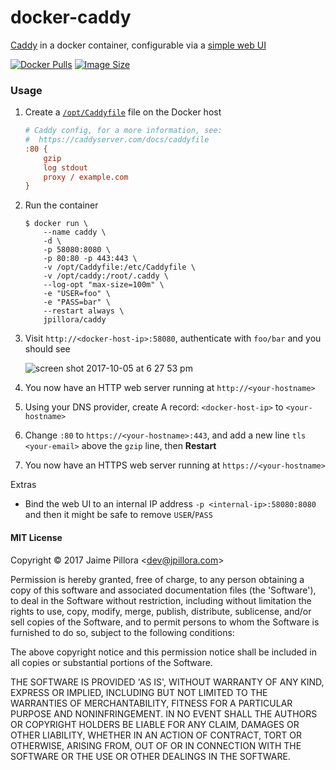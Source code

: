 
# docker-caddy

[Caddy](https://caddyserver.com/) in a docker container, configurable via a [simple web UI](https://github.com/jpillora/webproc)

[![Docker Pulls](https://img.shields.io/docker/pulls/jpillora/caddy.svg)][dockerhub]
[![Image Size](https://images.microbadger.com/badges/image/jpillora/caddy.svg)][dockerhub]

[dockerhub]: https://hub.docker.com/r/jpillora/caddy/

### Usage

1. Create a [`/opt/Caddyfile`](https://caddyserver.com/docs/caddyfile) file on the Docker host

	``` ini
	# Caddy config, for a more information, see:
	#  https://caddyserver.com/docs/caddyfile
	:80 {
	    gzip
	    log stdout
	    proxy / example.com
	}
	```

1. Run the container

	```
	$ docker run \
		--name caddy \
		-d \
		-p 58080:8080 \
		-p 80:80 -p 443:443 \
		-v /opt/Caddyfile:/etc/Caddyfile \
		-v /opt/caddy:/root/.caddy \
		--log-opt "max-size=100m" \
		-e "USER=foo" \
		-e "PASS=bar" \
		--restart always \
		jpillora/caddy
	```

1. Visit `http://<docker-host-ip>:58080`, authenticate with `foo/bar` and you should see

	![screen shot 2017-10-05 at 6 27 53 pm](https://user-images.githubusercontent.com/633843/31215368-f2ab2842-a9fa-11e7-83b7-fa917a022f08.png)


1. You now have an HTTP web server running at `http://<your-hostname>`

1. Using your DNS provider, create A record: `<docker-host-ip>` to `<your-hostname>`

1. Change `:80` to `https://<your-hostname>:443`, and add a new line `tls <your-email>` above the `gzip` line, then **Restart**

1. You now have an HTTPS web server running at `https://<your-hostname>`

Extras

* Bind the web UI to an internal IP address `-p <internal-ip>:58080:8080` and then it might be safe to remove `USER`/`PASS`

#### MIT License

Copyright &copy; 2017 Jaime Pillora &lt;dev@jpillora.com&gt;

Permission is hereby granted, free of charge, to any person obtaining
a copy of this software and associated documentation files (the
'Software'), to deal in the Software without restriction, including
without limitation the rights to use, copy, modify, merge, publish,
distribute, sublicense, and/or sell copies of the Software, and to
permit persons to whom the Software is furnished to do so, subject to
the following conditions:

The above copyright notice and this permission notice shall be
included in all copies or substantial portions of the Software.

THE SOFTWARE IS PROVIDED 'AS IS', WITHOUT WARRANTY OF ANY KIND,
EXPRESS OR IMPLIED, INCLUDING BUT NOT LIMITED TO THE WARRANTIES OF
MERCHANTABILITY, FITNESS FOR A PARTICULAR PURPOSE AND NONINFRINGEMENT.
IN NO EVENT SHALL THE AUTHORS OR COPYRIGHT HOLDERS BE LIABLE FOR ANY
CLAIM, DAMAGES OR OTHER LIABILITY, WHETHER IN AN ACTION OF CONTRACT,
TORT OR OTHERWISE, ARISING FROM, OUT OF OR IN CONNECTION WITH THE
SOFTWARE OR THE USE OR OTHER DEALINGS IN THE SOFTWARE.
